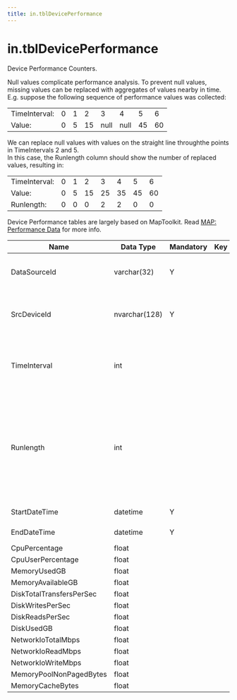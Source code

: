 ```yaml
---
title: in.tblDevicePerformance
---
```

# in.tblDevicePerformance

​​​​Device Performance Counters.​​​

Null values complicate performance analysis. To prevent null values, missing values can be replaced with aggregates of values nearby in time.
E.g. suppose the following sequence of performance values was collected:

|               |   |   |    |      |      |    |    |
|---------------|---|---|----|------|------|----|----|
| TimeInterval: | 0​ | 1 | 2  | 3    | 4    | 5  | 6​  |
| Value:        | 0 | 5 | 15 | null | null | 45 | 60 |

We can replace null values with values on the straight line through ​the points in TimeIntervals 2 and 5.  
In this case, the Runlength column should show the number of replaced values, resulting in:

|               |   |   |    |    |    |    |    |
|---------------|---|---|----|----|----|----|----|
| TimeInterval: | 0 | 1 | 2  | 3  | 4  | 5  | 6  |
| Value:        | 0 | 5 | 15 | 25 | 35 | 45 | 60 |
| Runlength:    | 0 | 0 | 0  | 2  | 2  | 0  | 0  |

Device Performance tables are largely based on MapToolkit. Read [MAP: Performance Data​](https://social.technet.microsoft.com/wiki/contents/articles/13467.map-performance-data.aspx) for more info.

| Name                     | Data Type     | Mandatory | Key | Comment                                                                                                                      |
|--------------------------|---------------|-----------|-----|------------------------------------------------------------------------------------------------------------------------------|
| DataSourceId             | varchar(32)   | Y         |     | Unique ID of the source of this record.                                                                                      |
| SrcDeviceId              | nvarchar(128) | Y         |     | Device on which this performance was recorded.                                                                               |
| TimeInterval​​             | int           |           |     | Consecutive number of this time interval, starting with 0.                                                                   |
| Runlength                | int           |           |     | Number of performance values that was extrapolated because performance collection did not produce a value in this timeframe. |
| StartDateTime            | datetime      | Y         |     | Start of this time interval.                                                                                                 |
| EndDateTime              | datetime      | Y         |     | End of this time interval.                                                                                                   |
| CpuPercentage            | float         |           |     |                                                                                                                              |
| CpuUserPercentage        | float         |           |     |                                                                                                                              |
| MemoryUsedGB             | float         |           |     |                                                                                                                              |
| MemoryAvailableGB        | float         |           |     |                                                                                                                              |
| DiskTotalTransfersPerSec | float         |           |     |                                                                                                                              |
| DiskWritesPerSec         | float         |           |     |                                                                                                                              |
| DiskReadsPerSec          | float         |           |     |                                                                                                                              |
| DiskUsedGB               | float         |           |     |                                                                                                                              |
| NetworkIoTotalMbps       | float         |           |     |                                                                                                                              |
| NetworkIoReadMbps        | float         |           |     |                                                                                                                              |
| NetworkIoWriteMbps       | float         |           |     |                                                                                                                              |
| MemoryPoolNonPagedBytes  | float         |           |     |                                                                                                                              |
| MemoryCacheBytes         | float         |           |     |                                                                                                                              |